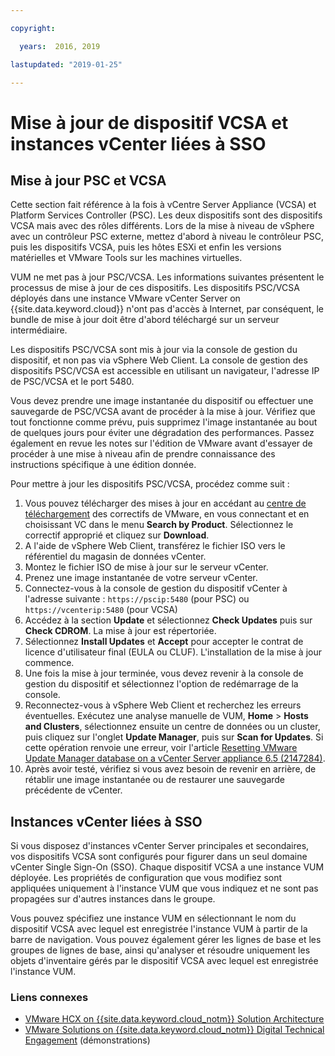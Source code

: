 ```yaml
---

copyright:

  years:  2016, 2019

lastupdated: "2019-01-25"

---
```


# Mise à jour de dispositif VCSA et instances vCenter liées à SSO

## Mise à jour PSC et VCSA 

Cette section fait référence à la fois à vCentre Server Appliance (VCSA) et Platform Services Controller (PSC). Les deux dispositifs sont des dispositifs VCSA mais avec des rôles différents. Lors de la mise à niveau de vSphere avec un contrôleur PSC externe, mettez d'abord à niveau le contrôleur PSC, puis les dispositifs VCSA, puis les hôtes ESXi et enfin les versions matérielles et VMware Tools sur les machines virtuelles.

VUM ne met pas à jour PSC/VCSA. Les informations suivantes présentent le processus de mise à jour de ces dispositifs. Les dispositifs PSC/VCSA déployés dans une instance VMware vCenter Server on {{site.data.keyword.cloud}} n'ont pas d'accès à Internet, par conséquent, le bundle de mise à jour doit être d'abord téléchargé sur un serveur intermédiaire.

Les dispositifs PSC/VCSA sont mis à jour via la console de gestion du dispositif, et non pas via vSphere Web Client. La console de gestion des dispositifs PSC/VCSA est accessible en utilisant un navigateur, l'adresse IP de PSC/VCSA et le port 5480.

Vous devez prendre une image instantanée du dispositif ou effectuer une sauvegarde de PSC/VCSA avant de procéder à la mise à jour. Vérifiez que tout fonctionne comme prévu, puis supprimez l'image instantanée au bout de quelques jours pour éviter une dégradation des performances. Passez également en revue les notes sur l'édition de VMware avant d'essayer de procéder à une mise à niveau afin de prendre connaissance des instructions spécifique à une édition donnée.

Pour mettre à jour les dispositifs PSC/VCSA, procédez comme suit :
1. Vous pouvez télécharger des mises à jour en accédant au [centre de téléchargement](https://my.vmware.com/group/vmware/patch#search) des correctifs de VMware, en vous connectant et en choisissant VC dans le menu **Search by Product**. Sélectionnez le correctif approprié et cliquez sur **Download**.
2. A l'aide de vSphere Web Client, transférez le fichier ISO vers le référentiel du magasin de données vCenter.
3. Montez le fichier ISO de mise à jour sur le serveur vCenter.
4. Prenez une image instantanée de votre serveur vCenter.
5. Connectez-vous à la console de gestion du dispositif vCenter à l'adresse suivante :
`https://pscip:5480` (pour PSC) ou `https://vcenterip:5480` (pour VCSA)
6. Accédez à la section **Update** et sélectionnez **Check Updates** puis sur **Check CDROM**. La mise à jour est répertoriée.
7. Sélectionnez **Install Updates** et **Accept** pour accepter le contrat de licence d'utilisateur final (EULA ou CLUF). L'installation de la mise à jour commence.
8. Une fois la mise à jour terminée, vous devez revenir à la console de gestion du dispositif et sélectionnez l'option de redémarrage de la console.
9. Reconnectez-vous à vSphere Web Client et recherchez les erreurs éventuelles. Exécutez une analyse manuelle de VUM, **Home** > **Hosts and Clusters**, sélectionnez ensuite un centre de données ou un cluster, puis cliquez sur l'onglet **Update Manager**, puis sur **Scan for Updates**. Si cette opération renvoie une erreur, voir l'article [Resetting VMware Update Manager database on a vCenter Server appliance 6.5 (2147284)](https://kb.vmware.com/s/article/2147284).
10. Après avoir testé, vérifiez si vous avez besoin de revenir en arrière, de rétablir une image instantanée ou de restaurer une sauvegarde précédente de vCenter.

## Instances vCenter liées à SSO

Si vous disposez d'instances vCenter Server principales et secondaires, vos dispositifs VCSA sont configurés pour figurer dans un seul domaine vCenter Single Sign-On (SSO). Chaque dispositif VCSA a une instance VUM déployée. Les propriétés de configuration que vous modifiez sont appliquées uniquement à l'instance VUM que vous indiquez et ne sont pas propagées sur d'autres instances dans le groupe.

Vous pouvez spécifiez une instance VUM en sélectionnant le nom du dispositif VCSA avec lequel est enregistrée l'instance VUM à partir de la barre de navigation. Vous pouvez également gérer les lignes de base et les groupes de lignes de base, ainsi qu'analyser et résoudre uniquement les objets d'inventaire gérés par le dispositif VCSA avec lequel est enregistrée l'instance VUM.

### Liens connexes

* [VMware HCX on {{site.data.keyword.cloud_notm}} Solution Architecture](https://www.ibm.com/cloud/garage/files/HCX_Architecture_Design.pdf)
* [VMware Solutions on {{site.data.keyword.cloud_notm}} Digital Technical Engagement](https://ibm-dte.mybluemix.net/ibm-vmware) (démonstrations)
